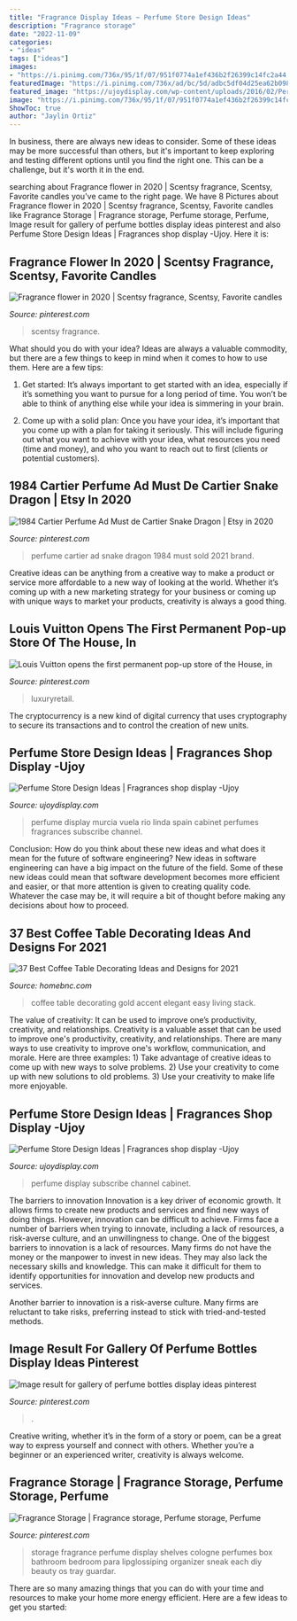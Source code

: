 ```yaml
---
title: "Fragrance Display Ideas ~ Perfume Store Design Ideas"
description: "Fragrance storage"
date: "2022-11-09"
categories:
- "ideas"
tags: ["ideas"]
images:
- "https://i.pinimg.com/736x/95/1f/07/951f0774a1ef436b2f26399c14fc2a44.jpg"
featuredImage: "https://i.pinimg.com/736x/ad/bc/5d/adbc5df04d25ea62b098289b0b2b5803.jpg"
featured_image: "https://ujoydisplay.com/wp-content/uploads/2016/02/Perfume-Store-Design-and-Display-Cabinet-15.png"
image: "https://i.pinimg.com/736x/95/1f/07/951f0774a1ef436b2f26399c14fc2a44.jpg"
ShowToc: true
author: "Jaylin Ortiz"
---
```



In business, there are always new ideas to consider. Some of these ideas may be more successful than others, but it's important to keep exploring and testing different options until you find the right one. This can be a challenge, but it's worth it in the end.

	

		
searching about Fragrance flower in 2020 | Scentsy fragrance, Scentsy, Favorite candles you've came to the right page. We have 8 Pictures about Fragrance flower in 2020 | Scentsy fragrance, Scentsy, Favorite candles like Fragrance Storage | Fragrance storage, Perfume storage, Perfume, Image result for gallery of perfume bottles display ideas pinterest and also Perfume Store Design Ideas | Fragrances shop display -Ujoy. Here it is:
		
    
## Fragrance Flower In 2020 | Scentsy Fragrance, Scentsy, Favorite Candles

<img loading=lazy src="https://i.pinimg.com/736x/ad/bc/5d/adbc5df04d25ea62b098289b0b2b5803.jpg" onerror="this.onerror=null;this.src='https://tse2.mm.bing.net/th?id=OIP.Dy8brOwJQ6EfT0PPDpJn5AHaHa&amp;pid=15.1';" alt="Fragrance flower in 2020 | Scentsy fragrance, Scentsy, Favorite candles">

_Source: pinterest.com_

>scentsy fragrance. 

	

What should you do with your idea?
Ideas are always a valuable commodity, but there are a few things to keep in mind when it comes to how to use them. Here are a few tips: 
1. Get started: It’s always important to get started with an idea, especially if it’s something you want to pursue for a long period of time. You won’t be able to think of anything else while your idea is simmering in your brain.

2. Come up with a solid plan: Once you have your idea, it’s important that you come up with a plan for taking it seriously. This will include figuring out what you want to achieve with your idea, what resources you need (time and money), and who you want to reach out to first (clients or potential customers). 


    
## 1984 Cartier Perfume Ad Must De Cartier Snake Dragon | Etsy In 2020

<img loading=lazy src="https://i.pinimg.com/736x/95/1f/07/951f0774a1ef436b2f26399c14fc2a44.jpg" onerror="this.onerror=null;this.src='https://tse2.mm.bing.net/th?id=OIP.s8UmpxZw2UEC7EtHInMetQHaJw&amp;pid=15.1';" alt="1984 Cartier Perfume Ad Must de Cartier Snake Dragon | Etsy in 2020">

_Source: pinterest.com_

>perfume cartier ad snake dragon 1984 must sold 2021 brand. 

	

Creative ideas can be anything from a creative way to make a product or service more affordable to a new way of looking at the world. Whether it’s coming up with a new marketing strategy for your business or coming up with unique ways to market your products, creativity is always a good thing.

    
## Louis Vuitton Opens The First Permanent Pop-up Store Of The House, In

<img loading=lazy src="https://i.pinimg.com/originals/08/3e/c8/083ec82c82093d5fca07a171593c17b9.png" onerror="this.onerror=null;this.src='https://tse3.mm.bing.net/th?id=OIP.akYLgNXwwGE-vIKqQrUtVQHaEj&amp;pid=15.1';" alt="Louis Vuitton opens the first permanent pop-up store of the House, in">

_Source: pinterest.com_

>luxuryretail. 

	

The cryptocurrency is a new kind of digital currency that uses cryptography to secure its transactions and to control the creation of new units.

    
## Perfume Store Design Ideas | Fragrances Shop Display -Ujoy

<img loading=lazy src="https://ujoydisplay.com/wp-content/uploads/2016/02/Perfume-Store-Design-and-Display-Cabinet-15.png" onerror="this.onerror=null;this.src='https://tse2.mm.bing.net/th?id=OIP.xWWiF2kBZM-zpl6QSE1YpQHaEb&amp;pid=15.1';" alt="Perfume Store Design Ideas | Fragrances shop display -Ujoy">

_Source: ujoydisplay.com_

>perfume display murcia vuela rio linda spain cabinet perfumes fragrances subscribe channel. 

	

Conclusion: How do you think about these new ideas and what does it mean for the future of software engineering?
New ideas in software engineering can have a big impact on the future of the field. Some of these new ideas could mean that software development becomes more efficient and easier, or that more attention is given to creating quality code. Whatever the case may be, it will require a bit of thought before making any decisions about how to proceed.

    
## 37 Best Coffee Table Decorating Ideas And Designs For 2021

<img loading=lazy src="https://homebnc.com/homeimg/2017/03/03-coffee-table-decorating-ideas-homebnc.jpg" onerror="this.onerror=null;this.src='https://tse4.mm.bing.net/th?id=OIP.N3_5VgH50wGdw2PUmUlIcwHaLG&amp;pid=15.1';" alt="37 Best Coffee Table Decorating Ideas and Designs for 2021">

_Source: homebnc.com_

>coffee table decorating gold accent elegant easy living stack. 

	

The value of creativity: It can be used to improve one’s productivity, creativity, and relationships.
Creativity is a valuable asset that can be used to improve one's productivity, creativity, and relationships. There are many ways to use creativity to improve one's workflow, communication, and morale. Here are three examples: 1) Take advantage of creative ideas to come up with new ways to solve problems. 2) Use your creativity to come up with new solutions to old problems. 3) Use your creativity to make life more enjoyable.

    
## Perfume Store Design Ideas | Fragrances Shop Display -Ujoy

<img loading=lazy src="https://ujoydisplay.com/wp-content/uploads/2016/02/Perfume-Store-Design-and-Display-Cabinet-10-1.jpg" onerror="this.onerror=null;this.src='https://tse4.mm.bing.net/th?id=OIP._ME-LkyEPUVogMIyaAl16wHaFj&amp;pid=15.1';" alt="Perfume Store Design Ideas | Fragrances shop display -Ujoy">

_Source: ujoydisplay.com_

>perfume display subscribe channel cabinet. 

	

The barriers to innovation
Innovation is a key driver of economic growth. It allows firms to create new products and services and find new ways of doing things. However, innovation can be difficult to achieve. Firms face a number of barriers when trying to innovate, including a lack of resources, a risk-averse culture, and an unwillingness to change.
One of the biggest barriers to innovation is a lack of resources. Many firms do not have the money or the manpower to invest in new ideas. They may also lack the necessary skills and knowledge. This can make it difficult for them to identify opportunities for innovation and develop new products and services.

Another barrier to innovation is a risk-averse culture. Many firms are reluctant to take risks, preferring instead to stick with tried-and-tested methods.

    
## Image Result For Gallery Of Perfume Bottles Display Ideas Pinterest

<img loading=lazy src="https://i.pinimg.com/originals/66/c9/68/66c9680881dfeeb212e3f2f6a568dbfc.jpg" onerror="this.onerror=null;this.src='https://tse2.mm.bing.net/th?id=OIP.w8h48SPczcGdadUg2b40tgHaJ3&amp;pid=15.1';" alt="Image result for gallery of perfume bottles display ideas pinterest">

_Source: pinterest.com_

>. 

	

Creative writing, whether it’s in the form of a story or poem, can be a great way to express yourself and connect with others. Whether you’re a beginner or an experienced writer, creativity is always welcome.

    
## Fragrance Storage | Fragrance Storage, Perfume Storage, Perfume

<img loading=lazy src="https://i.pinimg.com/originals/a4/df/c3/a4dfc35ae074ad5c31e4178afb86c151.jpg" onerror="this.onerror=null;this.src='https://tse1.mm.bing.net/th?id=OIP.cYTS0CL8x7HD5J-bTsqQpwHaK2&amp;pid=15.1';" alt="Fragrance Storage | Fragrance storage, Perfume storage, Perfume">

_Source: pinterest.com_

>storage fragrance perfume display shelves cologne perfumes box bathroom bedroom para lipglossiping organizer sneak each diy beauty os tray guardar. 

	

There are so many amazing things that you can do with your time and resources to make your home more energy efficient. Here are a few ideas to get you started:


